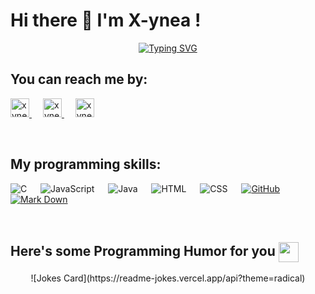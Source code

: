 <h1> Hi there 👋 I'm X-ynea ! </h1>

<p align="center">
  <a href="https://git.io/typing-svg"><img src="https://readme-typing-svg.demolab.com?font=Fira+Code&weight=900&size=25&pause=1000&color=D27800&center=true&vCenter=true&width=600&height=50&lines=Computer+Science+Student;Always+learning+new+things;Open+for+job+opportunities" alt="Typing SVG" /></a>
</p>


<h2>You can reach me by:</h2>
<p>
  <a href="https://www.linkedin.com/in/sabrina-lavergne/" target="_blank">
    <img src="https://img.shields.io/badge/linkedin-%231DA1F2.svg?style=for-the-badge&logo=linkedin&logoColor=white" alt="xynea_linkedin" height="30">
  </a>
  &emsp; 
  <a href="mailto:sabr.lavergne@gmail.com" target="_blank">
    <img src="https://img.shields.io/badge/gmail-EA4335.svg?style=for-the-badge&logo=gmail&logoColor=white" alt="xynea_mail" height="30">
  </a>
  &emsp; 
  <a href="https://www.canva.com/design/DAF1S5PpB3E/D0G72Xb2IJGRPEbHVR3qzA/view?utm_content=DAF1S5PpB3E&utm_campaign=designshare&utm_medium=link&utm_source=editor" target="_blank">
    <img src="https://img.shields.io/badge/My%20resume-8A2BE2" alt="xynea_resume" height="30">
  </a>
</p>

</br>

<h2>My programming skills:</h2>
<p>
  <img alt="C" src="https://img.shields.io/badge/C%20-%232370ED.svg?style=plastic&logo=c&logoColor=white">
  &emsp; 
  <img alt="JavaScript" src="https://img.shields.io/badge/JavaScript%20-%23F7DF1E.svg?style=plastic&logo=javascript&logoColor=black">
  &emsp; 
  <img alt="Java" src="https://img.shields.io/badge/Java-%23007396.svg?style=plastic&logo=java&logoColor=white">
  &emsp; 
  <img alt="HTML" src="https://img.shields.io/badge/HTML5%20-%23E34F26.svg?style=plastic&logo=html5&logoColor=white">
  &emsp; 
  <img alt="CSS" src="https://img.shields.io/badge/CSS%20-%231572B6.svg?style=plastic&logo=css3&logoColor=white">
  &emsp; 
  <a href="#"><img alt="GitHub" src="https://img.shields.io/badge/github-%23181717.svg?style=plastic&logo=github&logoColor=white"></a>
  &emsp; 
  <a href="#"><img alt="Mark Down" src="https://img.shields.io/badge/Markdown-000000?style=plastic&logo=markdown&logoColor=white"></a>
</p>


</br>

<h2> Here's some Programming Humor for you <img align ='center' src='https://media2.giphy.com/media/UQDSBzfyiBKvgFcSTw/giphy.gif?cid=ecf05e47p3cd513axbek3f56ti3jzizq8hincw20jauyyfyw&rid=giphy.gif' width = '32px'></h2>

<div align="center">
![Jokes Card](https://readme-jokes.vercel.app/api?theme=radical)
</div>

